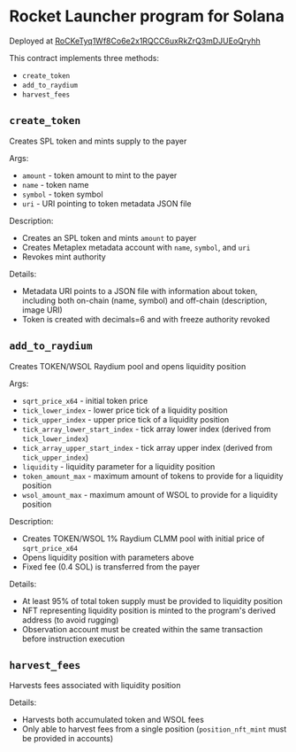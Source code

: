 # Rocket Launcher program for Solana

Deployed at [RoCKeTyq1Wf8Co6e2x1RQCC6uxRkZrQ3mDJUEoQryhh](https://solscan.io/account/RoCKeTyq1Wf8Co6e2x1RQCC6uxRkZrQ3mDJUEoQryhh)

This contract implements three methods:
* `create_token`
* `add_to_raydium`
* `harvest_fees`

## `create_token`
Creates SPL token and mints supply to the payer

Args:
* `amount` - token amount to mint to the payer
* `name` - token name
* `symbol` - token symbol
* `uri` - URI pointing to token metadata JSON file

Description:
* Creates an SPL token and mints `amount` to payer
* Creates Metaplex metadata account with `name`, `symbol`, and `uri`
* Revokes mint authority

Details:
* Metadata URI points to a JSON file with information about token, including both on-chain (name, symbol) and off-chain (description, image URI)
* Token is created with decimals=6 and with freeze authority revoked

## `add_to_raydium`
Creates TOKEN/WSOL Raydium pool and opens liquidity position

Args:
* `sqrt_price_x64` - initial token price
* `tick_lower_index` - lower price tick of a liquidity position
* `tick_upper_index` - upper price tick of a liquidity position
* `tick_array_lower_start_index` - tick array lower index (derived from `tick_lower_index`)
* `tick_array_upper_start_index` - tick array upper index (derived from `tick_upper_index`)
* `liquidity` - liquidity parameter for a liquidity position
* `token_amount_max` - maximum amount of tokens to provide for a liquidity position
* `wsol_amount_max` - maximum amount of WSOL to provide for a liquidity position

Description:
* Creates TOKEN/WSOL 1% Raydium CLMM pool with initial price of `sqrt_price_x64`
* Opens liquidity position with parameters above
* Fixed fee (0.4 SOL) is transferred from the payer

Details:
* At least 95% of total token supply must be provided to liquidity position
* NFT representing liquidity position is minted to the program's derived address (to avoid rugging)
* Observation account must be created within the same transaction before instruction execution

## `harvest_fees`
Harvests fees associated with liquidity position

Details:
* Harvests both accumulated token and WSOL fees
* Only able to harvest fees from a single position (`position_nft_mint` must be provided in accounts)
